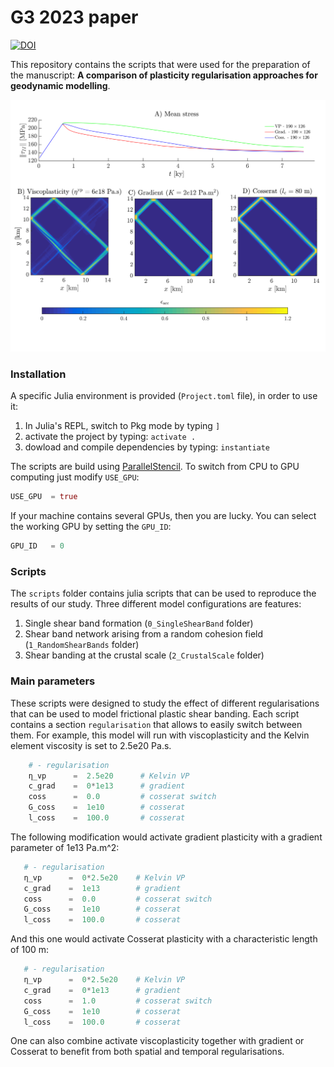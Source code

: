 # G3 2023 paper

[![DOI](https://zenodo.org/badge/DOI/10.5281/zenodo.7692569.svg)](https://doi.org/10.5281/zenodo.7692569)

This repository contains the scripts that were used for the preparation of the manuscript: **A comparison of plasticity regularisation approaches for geodynamic modelling**.

<p align="center">
  <img src="docs/FigureLab0300.png" alt="shear-bands" width="700" />
</p>

### Installation

A specific Julia environment is provided (`Project.toml` file), in order to use it:
1. In Julia's REPL, switch to Pkg mode by typing `]`
2. activate the project by typing: `activate .`
3. dowload and compile dependencies by typing: `instantiate`

The scripts are build using [ParallelStencil](https://github.com/omlins/ParallelStencil.jl). To switch from CPU to GPU computing just modify `USE_GPU`:
```julia
USE_GPU  = true
```
If your machine contains several GPUs, then you are lucky. You can select the working GPU by setting the `GPU_ID`:
```julia
GPU_ID   = 0
```

### Scripts

The `scripts` folder contains julia scripts that can be used to reproduce the results of our study.
Three different model configurations are features:
1. Single shear band formation (`0_SingleShearBand` folder)
2. Shear band network arising from a random cohesion field (`1_RandomShearBands` folder)
3. Shear banding at the crustal scale (`2_CrustalScale` folder)

### Main parameters
These scripts were designed to study the effect of different regularisations that can be used to model frictional plastic shear banding. Each script contains a section `regularisation` that allows to easily switch between them. For example, this model will run with viscoplasticity and the Kelvin element viscosity is set to 2.5e20 Pa.s.
```julia
    # - regularisation
    η_vp      =  2.5e20      # Kelvin VP
    c_grad    =  0*1e13      # gradient
    coss      =  0.0         # cosserat switch
    G_coss    =  1e10        # cosserat
    l_coss    =  100.0       # cosserat
 ```
 The following modification would activate gradient plasticity with a gradient parameter of 1e13 Pa.m^2:
 ```julia
    # - regularisation
    η_vp      =  0*2.5e20    # Kelvin VP
    c_grad    =  1e13        # gradient
    coss      =  0.0         # cosserat switch
    G_coss    =  1e10        # cosserat
    l_coss    =  100.0       # cosserat
 ```
And this one would activate Cosserat plasticity with a characteristic length of 100 m:
 ```julia
    # - regularisation
    η_vp      =  0*2.5e20    # Kelvin VP
    c_grad    =  0*1e13      # gradient
    coss      =  1.0         # cosserat switch
    G_coss    =  1e10        # cosserat
    l_coss    =  100.0       # cosserat
 ```
One can also combine activate viscoplasticity together with gradient or Cosserat to benefit from both spatial and temporal regularisations.
